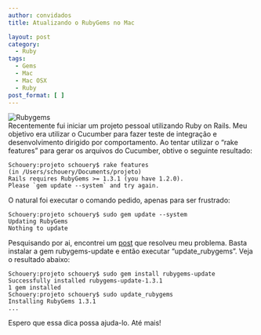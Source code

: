 ```yaml
---
author: convidados
title: Atualizando o RubyGems no Mac

layout: post
category:
  - Ruby
tags:
  - Gems
  - Mac
  - Mac OSX
  - Ruby
post_format: [ ]
---
```

![Rubygems][1]  
Recentemente fui iniciar um projeto pessoal utilizando Ruby on Rails. Meu objetivo era utilizar o Cucumber para fazer teste de integração e desenvolvimento dirigido por comportamento. Ao tentar utilizar o “rake features” para gerar os arquivos do Cucumber, obtive o seguinte resultado: 

    Schouery:projeto schouery$ rake features
    (in /Users/schouery/Documents/projeto)
    Rails requires RubyGems >= 1.3.1 (you have 1.2.0).
    Please `gem update --system` and try again.
    

O natural foi executar o comando pedido, apenas para ser frustrado: 

    Schouery:projeto schouery$ sudo gem update --system
    Updating RubyGems
    Nothing to update
    

Pesquisando por ai, encontrei um [post][2] que resolveu meu problema. Basta instalar a gem rubygems-update e então executar “update_rubygems”. Veja o resultado abaixo: 

    Schouery:projeto schouery$ sudo gem install rubygems-update
    Successfully installed rubygems-update-1.3.1
    1 gem installed
    Schouery:projeto schouery$ sudo update_rubygems
    Installing RubyGems 1.3.1
    ...
    

Espero que essa dica possa ajuda-lo. Até mais! 















 [1]: http://vidageek.net/wp-content/uploads/2009/02/rubygems.png
 [2]: http://blog.libinpan.com/2008/04/update-rubygems-to-new-version-on-leopard/ "post"





